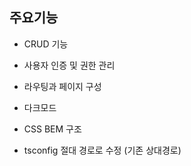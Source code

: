 ## 주요기능

- CRUD 기능
- 사용자 인증 및 권한 관리
- 라우팅과 페이지 구성
- 다크모드
- CSS BEM 구조

- tsconfig 절대 경로로 수정 (기존 상대경로)

